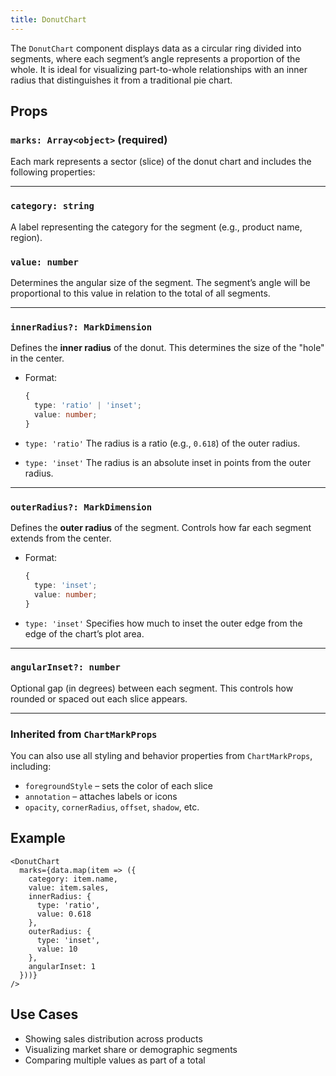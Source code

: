 ```yaml
---
title: DonutChart
---
```

The `DonutChart` component displays data as a circular ring divided into segments, where each segment’s angle represents a proportion of the whole. It is ideal for visualizing part-to-whole relationships with an inner radius that distinguishes it from a traditional pie chart.

## Props

### `marks: Array<object>` **(required)**

Each mark represents a sector (slice) of the donut chart and includes the following properties:

---

### `category: string`

A label representing the category for the segment (e.g., product name, region).

### `value: number`

Determines the angular size of the segment. The segment’s angle will be proportional to this value in relation to the total of all segments.

---

### `innerRadius?: MarkDimension`

Defines the **inner radius** of the donut.
This determines the size of the "hole" in the center.

* Format:

  ```ts
  {
    type: 'ratio' | 'inset';
    value: number;
  }
  ```

* `type: 'ratio'`
  The radius is a ratio (e.g., `0.618`) of the outer radius.

* `type: 'inset'`
  The radius is an absolute inset in points from the outer radius.

---

### `outerRadius?: MarkDimension`

Defines the **outer radius** of the segment.
Controls how far each segment extends from the center.

* Format:

  ```ts
  {
    type: 'inset';
    value: number;
  }
  ```

* `type: 'inset'`
  Specifies how much to inset the outer edge from the edge of the chart’s plot area.

---

### `angularInset?: number`

Optional gap (in degrees) between each segment.
This controls how rounded or spaced out each slice appears.

---

### Inherited from `ChartMarkProps`

You can also use all styling and behavior properties from `ChartMarkProps`, including:

* `foregroundStyle` – sets the color of each slice
* `annotation` – attaches labels or icons
* `opacity`, `cornerRadius`, `offset`, `shadow`, etc.

## Example

```tsx
<DonutChart
  marks={data.map(item => ({
    category: item.name,
    value: item.sales,
    innerRadius: {
      type: 'ratio',
      value: 0.618
    },
    outerRadius: {
      type: 'inset',
      value: 10
    },
    angularInset: 1
  }))}
/>
```

## Use Cases

* Showing sales distribution across products
* Visualizing market share or demographic segments
* Comparing multiple values as part of a total
